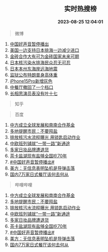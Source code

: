 <div align="center"><h2>实时热搜榜</h2><h4>2023-08-25 12:04:01</h4></div>

> 微博  

1. [中国好声音暂停播出](https://s.weibo.com/weibo?q=%23%E4%B8%AD%E5%9B%BD%E5%A5%BD%E5%A3%B0%E9%9F%B3%E6%9A%82%E5%81%9C%E6%92%AD%E5%87%BA%23&t=31&band_rank=1&Refer=top)<br />
2. [美国一边支持日本排海一边减少进口](https://s.weibo.com/weibo?q=%23%E7%BE%8E%E5%9B%BD%E4%B8%80%E8%BE%B9%E6%94%AF%E6%8C%81%E6%97%A5%E6%9C%AC%E6%8E%92%E6%B5%B7%E4%B8%80%E8%BE%B9%E5%87%8F%E5%B0%91%E8%BF%9B%E5%8F%A3%23&t=31&band_rank=2&Refer=top)<br />
3. [金砖合作大有可为金砖国家未来可期](https://s.weibo.com/weibo?q=%23%E9%87%91%E7%A0%96%E5%90%88%E4%BD%9C%E5%A4%A7%E6%9C%89%E5%8F%AF%E4%B8%BA%E9%87%91%E7%A0%96%E5%9B%BD%E5%AE%B6%E6%9C%AA%E6%9D%A5%E5%8F%AF%E6%9C%9F%23&t=31&band_rank=3&Refer=top)<br />
4. [日本核污染水排海民众忍无可忍](https://s.weibo.com/weibo?q=%23%E6%97%A5%E6%9C%AC%E6%A0%B8%E6%B1%A1%E6%9F%93%E6%B0%B4%E6%8E%92%E6%B5%B7%E6%B0%91%E4%BC%97%E5%BF%8D%E6%97%A0%E5%8F%AF%E5%BF%8D%23&t=31&band_rank=4&Refer=top)<br />
5. [日本本州东海岸远海地震](https://s.weibo.com/weibo?q=%23%E6%97%A5%E6%9C%AC%E6%9C%AC%E5%B7%9E%E4%B8%9C%E6%B5%B7%E5%B2%B8%E8%BF%9C%E6%B5%B7%E5%9C%B0%E9%9C%87%23&t=31&band_rank=5&Refer=top)<br />
6. [监狱公布特朗普身高体重](https://s.weibo.com/weibo?q=%23%E7%9B%91%E7%8B%B1%E5%85%AC%E5%B8%83%E7%89%B9%E6%9C%97%E6%99%AE%E8%BA%AB%E9%AB%98%E4%BD%93%E9%87%8D%23&t=31&band_rank=6&Refer=top)<br />
7. [iPhone15Pro新增灰色](https://s.weibo.com/weibo?q=%23iPhone15Pro%E6%96%B0%E5%A2%9E%E7%81%B0%E8%89%B2%23&t=31&band_rank=7&Refer=top)<br />
8. [中餐厅撤回了一个档口](https://s.weibo.com/weibo?q=%23%E4%B8%AD%E9%A4%90%E5%8E%85%E6%92%A4%E5%9B%9E%E4%BA%86%E4%B8%80%E4%B8%AA%E6%A1%A3%E5%8F%A3%23&t=31&band_rank=8&Refer=top)<br />
9. [长相思演员表没有叶十七](https://s.weibo.com/weibo?q=%23%E9%95%BF%E7%9B%B8%E6%80%9D%E6%BC%94%E5%91%98%E8%A1%A8%E6%B2%A1%E6%9C%89%E5%8F%B6%E5%8D%81%E4%B8%83%23&t=31&band_rank=9&Refer=top)<br />

> 知乎  


> 百度  

1. [中方成立全球发展和南南合作基金](https://www.baidu.com/s?wd=%E4%B8%AD%E6%96%B9%E6%88%90%E7%AB%8B%E5%85%A8%E7%90%83%E5%8F%91%E5%B1%95%E5%92%8C%E5%8D%97%E5%8D%97%E5%90%88%E4%BD%9C%E5%9F%BA%E9%87%91&sa=fyb_news&rsv_dl=fyb_news)<br />
2. [多地提醒市民：不要囤盐](https://www.baidu.com/s?wd=%E5%A4%9A%E5%9C%B0%E6%8F%90%E9%86%92%E5%B8%82%E6%B0%91%EF%BC%9A%E4%B8%8D%E8%A6%81%E5%9B%A4%E7%9B%90&sa=fyb_news&rsv_dl=fyb_news)<br />
3. [排放核污水流程曝光 用锁匙启动作业](https://www.baidu.com/s?wd=%E6%8E%92%E6%94%BE%E6%A0%B8%E6%B1%A1%E6%B0%B4%E6%B5%81%E7%A8%8B%E6%9B%9D%E5%85%89+%E7%94%A8%E9%94%81%E5%8C%99%E5%90%AF%E5%8A%A8%E4%BD%9C%E4%B8%9A&sa=fyb_news&rsv_dl=fyb_news)<br />
4. [中欧班列铺就“一带一路”新通途](https://www.baidu.com/s?wd=%E4%B8%AD%E6%AC%A7%E7%8F%AD%E5%88%97%E9%93%BA%E5%B0%B1%E2%80%9C%E4%B8%80%E5%B8%A6%E4%B8%80%E8%B7%AF%E2%80%9D%E6%96%B0%E9%80%9A%E9%80%94&sa=fyb_news&rsv_dl=fyb_news)<br />
5. [多家日妆品牌遭退货](https://www.baidu.com/s?wd=%E5%A4%9A%E5%AE%B6%E6%97%A5%E5%A6%86%E5%93%81%E7%89%8C%E9%81%AD%E9%80%80%E8%B4%A7&sa=fyb_news&rsv_dl=fyb_news)<br />
6. [茶卡盐湖现有盐够全国吃70年](https://www.baidu.com/s?wd=%E8%8C%B6%E5%8D%A1%E7%9B%90%E6%B9%96%E7%8E%B0%E6%9C%89%E7%9B%90%E5%A4%9F%E5%85%A8%E5%9B%BD%E5%90%8370%E5%B9%B4&sa=fyb_news&rsv_dl=fyb_news)<br />
7. [#中国好声音暂停播出#](https://www.baidu.com/s?wd=%23%E4%B8%AD%E5%9B%BD%E5%A5%BD%E5%A3%B0%E9%9F%B3%E6%9A%82%E5%81%9C%E6%92%AD%E5%87%BA%23&sa=fyb_news&rsv_dl=fyb_news)<br />
8. [美方：无信息表明坠机是导弹击落](https://www.baidu.com/s?wd=%E7%BE%8E%E6%96%B9%EF%BC%9A%E6%97%A0%E4%BF%A1%E6%81%AF%E8%A1%A8%E6%98%8E%E5%9D%A0%E6%9C%BA%E6%98%AF%E5%AF%BC%E5%BC%B9%E5%87%BB%E8%90%BD&sa=fyb_news&rsv_dl=fyb_news)<br />
9. [国内7万家日式餐厅该何去何从](https://www.baidu.com/s?wd=%E5%9B%BD%E5%86%857%E4%B8%87%E5%AE%B6%E6%97%A5%E5%BC%8F%E9%A4%90%E5%8E%85%E8%AF%A5%E4%BD%95%E5%8E%BB%E4%BD%95%E4%BB%8E&sa=fyb_news&rsv_dl=fyb_news)<br />

> 哔哩哔哩  

1. [中方成立全球发展和南南合作基金](https://www.baidu.com/s?wd=%E4%B8%AD%E6%96%B9%E6%88%90%E7%AB%8B%E5%85%A8%E7%90%83%E5%8F%91%E5%B1%95%E5%92%8C%E5%8D%97%E5%8D%97%E5%90%88%E4%BD%9C%E5%9F%BA%E9%87%91&sa=fyb_news&rsv_dl=fyb_news)<br />
2. [多地提醒市民：不要囤盐](https://www.baidu.com/s?wd=%E5%A4%9A%E5%9C%B0%E6%8F%90%E9%86%92%E5%B8%82%E6%B0%91%EF%BC%9A%E4%B8%8D%E8%A6%81%E5%9B%A4%E7%9B%90&sa=fyb_news&rsv_dl=fyb_news)<br />
3. [排放核污水流程曝光 用锁匙启动作业](https://www.baidu.com/s?wd=%E6%8E%92%E6%94%BE%E6%A0%B8%E6%B1%A1%E6%B0%B4%E6%B5%81%E7%A8%8B%E6%9B%9D%E5%85%89+%E7%94%A8%E9%94%81%E5%8C%99%E5%90%AF%E5%8A%A8%E4%BD%9C%E4%B8%9A&sa=fyb_news&rsv_dl=fyb_news)<br />
4. [中欧班列铺就“一带一路”新通途](https://www.baidu.com/s?wd=%E4%B8%AD%E6%AC%A7%E7%8F%AD%E5%88%97%E9%93%BA%E5%B0%B1%E2%80%9C%E4%B8%80%E5%B8%A6%E4%B8%80%E8%B7%AF%E2%80%9D%E6%96%B0%E9%80%9A%E9%80%94&sa=fyb_news&rsv_dl=fyb_news)<br />
5. [多家日妆品牌遭退货](https://www.baidu.com/s?wd=%E5%A4%9A%E5%AE%B6%E6%97%A5%E5%A6%86%E5%93%81%E7%89%8C%E9%81%AD%E9%80%80%E8%B4%A7&sa=fyb_news&rsv_dl=fyb_news)<br />
6. [茶卡盐湖现有盐够全国吃70年](https://www.baidu.com/s?wd=%E8%8C%B6%E5%8D%A1%E7%9B%90%E6%B9%96%E7%8E%B0%E6%9C%89%E7%9B%90%E5%A4%9F%E5%85%A8%E5%9B%BD%E5%90%8370%E5%B9%B4&sa=fyb_news&rsv_dl=fyb_news)<br />
7. [#中国好声音暂停播出#](https://www.baidu.com/s?wd=%23%E4%B8%AD%E5%9B%BD%E5%A5%BD%E5%A3%B0%E9%9F%B3%E6%9A%82%E5%81%9C%E6%92%AD%E5%87%BA%23&sa=fyb_news&rsv_dl=fyb_news)<br />
8. [美方：无信息表明坠机是导弹击落](https://www.baidu.com/s?wd=%E7%BE%8E%E6%96%B9%EF%BC%9A%E6%97%A0%E4%BF%A1%E6%81%AF%E8%A1%A8%E6%98%8E%E5%9D%A0%E6%9C%BA%E6%98%AF%E5%AF%BC%E5%BC%B9%E5%87%BB%E8%90%BD&sa=fyb_news&rsv_dl=fyb_news)<br />
9. [国内7万家日式餐厅该何去何从](https://www.baidu.com/s?wd=%E5%9B%BD%E5%86%857%E4%B8%87%E5%AE%B6%E6%97%A5%E5%BC%8F%E9%A4%90%E5%8E%85%E8%AF%A5%E4%BD%95%E5%8E%BB%E4%BD%95%E4%BB%8E&sa=fyb_news&rsv_dl=fyb_news)<br />
